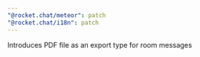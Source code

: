 ```yaml
---
"@rocket.chat/meteor": patch
"@rocket.chat/i18n": patch
---
```


Introduces PDF file as an export type for room messages
